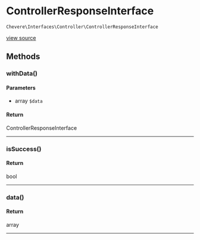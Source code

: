 # ControllerResponseInterface

`Chevere\Interfaces\Controller\ControllerResponseInterface`

[view source](https://github.com/chevere/chevere/blob/master//home/rodolfo/git/chevere/chevere/interfaces/Controller/ControllerResponseInterface.php)

## Methods

### withData()

#### Parameters

- array `$data`

#### Return

ControllerResponseInterface

---

### isSuccess()

#### Return

bool

---

### data()

#### Return

array

---

